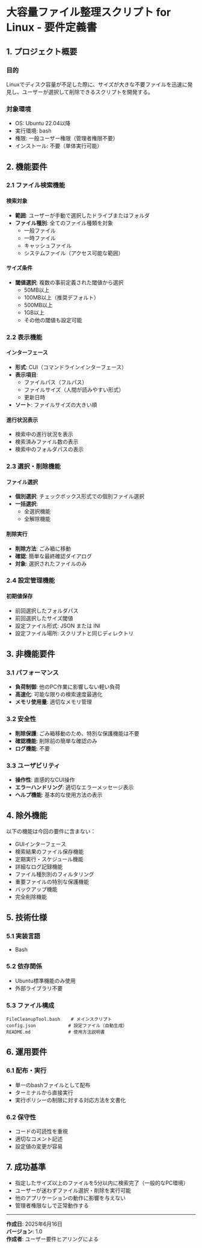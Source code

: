 # 大容量ファイル整理スクリプト for Linux - 要件定義書

## 1. プロジェクト概要

### 目的

Linuxでディスク容量が不足した際に、サイズが大きな不要ファイルを迅速に発見し、ユーザーが選択して削除できるスクリプトを開発する。

### 対象環境

- OS: Ubuntu 22.04以降
- 実行環境: bash
- 権限: 一般ユーザー権限（管理者権限不要）
- インストール: 不要（単体実行可能）

## 2. 機能要件

### 2.1 ファイル検索機能

#### 検索対象

- **範囲**: ユーザーが手動で選択したドライブまたはフォルダ
- **ファイル種別**: 全てのファイル種類を対象
  - 一般ファイル
  - 一時ファイル
  - キャッシュファイル
  - システムファイル（アクセス可能な範囲）

#### サイズ条件

- **閾値選択**: 複数の事前定義された閾値から選択
  - 50MB以上
  - 100MB以上（推奨デフォルト）
  - 500MB以上
  - 1GB以上
  - その他の閾値も設定可能

### 2.2 表示機能

#### インターフェース

- **形式**: CUI（コマンドラインインターフェース）
- **表示項目**:
  - ファイルパス（フルパス）
  - ファイルサイズ（人間が読みやすい形式）
  - 更新日時
- **ソート**: ファイルサイズの大きい順

#### 進行状況表示

- 検索中の進行状況を表示
- 検索済みファイル数の表示
- 検索中のフォルダパスの表示

### 2.3 選択・削除機能

#### ファイル選択

- **個別選択**: チェックボックス形式での個別ファイル選択
- **一括選択**:
  - 全選択機能
  - 全解除機能

#### 削除実行

- **削除方法**: ごみ箱に移動
- **確認**: 簡単な最終確認ダイアログ
- **対象**: 選択されたファイルのみ

### 2.4 設定管理機能

#### 初期値保存

- 前回選択したフォルダパス
- 前回選択したサイズ閾値
- 設定ファイル形式: JSON または INI
- 設定ファイル場所: スクリプトと同じディレクトリ

## 3. 非機能要件

### 3.1 パフォーマンス

- **負荷制御**: 他のPC作業に影響しない軽い負荷
- **高速化**: 可能な限りの検索速度最適化
- **メモリ使用量**: 適切なメモリ管理

### 3.2 安全性

- **削除保護**: ごみ箱移動のため、特別な保護機能は不要
- **確認機能**: 削除前の簡単な確認のみ
- **ログ機能**: 不要

### 3.3 ユーザビリティ

- **操作性**: 直感的なCUI操作
- **エラーハンドリング**: 適切なエラーメッセージ表示
- **ヘルプ機能**: 基本的な使用方法の表示

## 4. 除外機能

以下の機能は今回の要件に含まない：

- GUIインターフェース
- 検索結果のファイル保存機能
- 定期実行・スケジュール機能
- 詳細なログ記録機能
- ファイル種別別のフィルタリング
- 重要ファイルの特別な保護機能
- バックアップ機能
- 完全削除機能

## 5. 技術仕様

### 5.1 実装言語

- Bash

### 5.2 依存関係

- Ubuntu標準機能のみ使用
- 外部ライブラリ不要

### 5.3 ファイル構成

```
FileCleanupTool.bash    # メインスクリプト
config.json            # 設定ファイル（自動生成）
README.md              # 使用方法説明書
```

## 6. 運用要件

### 6.1 配布・実行

- 単一のbashファイルとして配布
- ターミナルから直接実行
- 実行ポリシーの制限に対する対応方法を文書化

### 6.2 保守性

- コードの可読性を重視
- 適切なコメント記述
- 設定値の変更が容易

## 7. 成功基準

- 指定したサイズ以上のファイルを5分以内に検索完了（一般的なPC環境）
- ユーザーが迷わずファイル選択・削除を実行可能
- 他のアプリケーションの動作に影響を与えない
- 管理者権限なしで正常動作する

-----

**作成日**: 2025年6月16日  
**バージョン**: 1.0  
**作成者**: ユーザー要件ヒアリングによる
